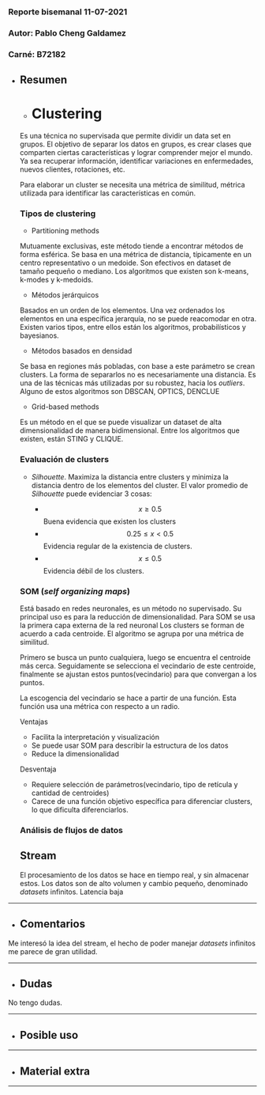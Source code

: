 ### Reporte bisemanal 11-07-2021
### Autor:  Pablo Cheng Galdamez 
### Carné: B72182 
 
 
* ## Resumen 
    * # Clustering

    Es una técnica no supervisada que permite dividir un data set en grupos. El objetivo de separar los datos en grupos, es crear clases que comparten ciertas características y lograr comprender mejor el mundo. Ya sea recuperar información, identificar variaciones en enfermedades, nuevos clientes, rotaciones, etc. 

    Para elaborar un cluster se necesita una métrica de similitud, métrica utilizada para identificar las características en común.  

    ### Tipos de clustering

    * Partitioning methods

    Mutuamente exclusivas, este método tiende a encontrar métodos de forma esférica. Se basa en una métrica de distancia, típicamente en un centro representativo o un medoide. Son efectivos en dataset de tamaño pequeño o mediano. Los algoritmos que existen son k-means, k-modes y k-medoids.

    * Métodos jerárquicos

    Basados en un orden de los elementos. Una vez ordenados los elementos en una específica jerarquía, no se puede reacomodar en otra. Existen varios tipos, entre ellos están los algoritmos, probabilísticos y bayesianos.

    * Métodos basados en densidad

    Se basa en regiones más pobladas, con base a este parámetro se crean clusters. La forma de separarlos no es necesariamente una distancia. Es una de las técnicas más utilizadas por su robustez, hacia los *outliers*. Alguno de estos algoritmos son DBSCAN, OPTICS, DENCLUE

    * Grid-based methods

    Es un método en el que se puede visualizar un dataset de alta dimensionalidad de manera bidimensional. Entre los algoritmos que existen, están STING y CLIQUE.


    ### Evaluación de clusters 
    * *Silhouette*.
    Maximiza la distancia entre clusters y minimiza la distancia dentro de los elementos del cluster. El valor promedio de *Silhouette* puede evidenciar 3 cosas:

        * $$ x \geq  0.5$$ 
        Buena evidencia que existen los clusters
        * $$ 0.25 \leq x <  0.5$$ 
        Evidencia regular de la existencia de clusters.
        * $$ x \leq  0.5$$ 
        Evidencia débil de los clusters.

    ### SOM (*self organizing maps*)

    Está basado en redes neuronales, es un método no supervisado. Su principal uso es para la reducción de dimensionalidad. Para SOM se usa la primera capa externa de la red neuronal 
    Los clusters se forman de acuerdo a cada centroide. El algoritmo se agrupa por una métrica de similitud.

    Primero se busca un punto cualquiera, luego se encuentra el centroide más cerca. Seguidamente se selecciona el vecindario de este centroide, finalmente se ajustan estos puntos(vecindario) para que convergan a los puntos.

    La escogencia del vecindario se hace a partir de una función. Esta función usa una métrica con respecto a un radio.

    Ventajas
    
    * Facilita la interpretación y visualización 
    * Se puede usar SOM para describir la estructura de los datos 
    * Reduce la dimensionalidad

    Desventaja
    * Requiere selección de parámetros(vecindario, tipo de retícula y cantidad de centroides)
    * Carece de una función objetivo específica para diferenciar clusters, lo que dificulta diferenciarlos.

    ### Análisis de flujos de datos
    ## Stream 
    El procesamiento de los datos se hace en tiempo real, y sin almacenar estos. Los datos son de alto volumen y cambio pequeño, denominado *datasets* infinitos.
    Latencia baja 

   
    
* * *
* ## Comentarios

Me interesó la idea del stream, el hecho de poder manejar *datasets* infinitos me parece de gran utilidad.
 
* * *
* ## Dudas
 No tengo dudas.
 
 
* * *
* ## Posible uso
 
* * *
* ## Material extra
* * *
 
 
 



